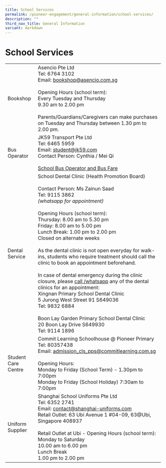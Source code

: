 ```yaml
---
title: School Services
permalink: /pioneer-engagement/general-information/school-services/
description: ""
third_nav_title: General Information
variant: markdown
---
```

# School Services

<table>
<tbody>
<tr>
<td>Bookshop</td>
<td>Asencio Pte Ltd <br>Tel: 6764 3102<br>Email: <a href="mailto:bookshop@asencio.com.sg">bookshop@asencio.com.sg</a><br><br>Opening Hours (school term):<br>Every Tuesday and Thursday<br>9.30 am to 2.00 pm<br><br>Parents/Guardians/Caregivers can make purchases on Tuesday and Thursday between 1.30 pm to 2.00 pm.</td>
</tr>
<tr>
<td>Bus Operator</td>
<td>JK59 Transport Pte Ltd<br>Tel: 6465 5959<br>Email: <a href="mailto:student@jk59.com">student@jk59.com</a><br>Contact Person: Cynthia / Mei Qi
<br><br>
<a target="_blank" href="/files/Attachments/bus_operator_2025.pdf">School Bus Operator and Bus Fare</a>
	
</td>
</tr>
<tr>
<td>Dental Service</td>
<td>School Dental Clinic (Health Promotion Board)<br><br>Contact Person: Ms Zainun Saad<br>Tel: 9115 3862<br><i>(whatsapp for appointment)</i><br><br>Opening Hours (school term):<br>Thursday: 8.00 am to 5.30 pm<br>Friday: 8.00 am to 5.00 pm <br>Lunch Break: 1.00 pm to 2.00 pm<br>Closed on alternate weeks<br><br>As the dental clinic is not open everyday for walk-ins, students who require treatment should call the clinic to book an appointment beforehand.
	<br>
	<br>
	In case of dental emergency during the clinic closure, please <u>call /whatsapp</u> any of the dental clinics for an appointment: <br>
	Xingnan Primary School Dental Clinic<br>
	5 Jurong West Street 91 S649036<br>
	Tel: 9832 6884
<br>
	<br>
	Boon Lay Garden Primary School Dental Clinic<br>
	20 Boon Lay Drive S649930<br>
	Tel: 9114 1896</td>
</tr>
<tr>
<td>Student Care Centre</td>
<td>Commit Learning Schoolhouse @ Pioneer Primary<br>Tel: 80357438<br>Email: <a href="mailto:admission_cls_pps@commitlearning.com.sg">admission_cls_pps@commitlearning.com.sg</a><br><br>Opening Hours: <br> Monday to Friday (School Term) - 1.30pm to 7:00pm<br>Monday to Friday (School Holiday) 7:30am to 7:00pm</td>
</tr>
<tr>
<td>Uniform Supplier</td>
<td>Shanghai School Uniforms Pte Ltd<br>Tel: 6352 2741<br>Email: <a href="mailto:contact@shanghai-uniforms.com">contact@shanghai-uniforms.com</a><br>Retail Outlet: 63 Ubi Avenue 1 #04-09, 63@Ubi, Singapore 408937<br><br>Retail Outlet at Ubi - Opening Hours (school term): <br>Monday to Saturday<br>10.00 am to 6.00 pm<br>Lunch Break<br>1.00 pm to 2.00 pm</td>
</tr>
</tbody>
</table>